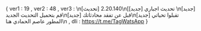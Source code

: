 { ver1 : 19 ,  ver2 : 48 ,  ver3 : \n[تحديث] 2.20.140\n[[جديد] تحديث اجباري  \n[جديد] قم بتحميل التحديث الجديد\n[جديد] قبل عن تفقد محادثاتك\n[جديد] تقبلوا تحياتي المطور عاصم الحمادي هنا\n ,  dli : https://t.me/TagWatsApp }
